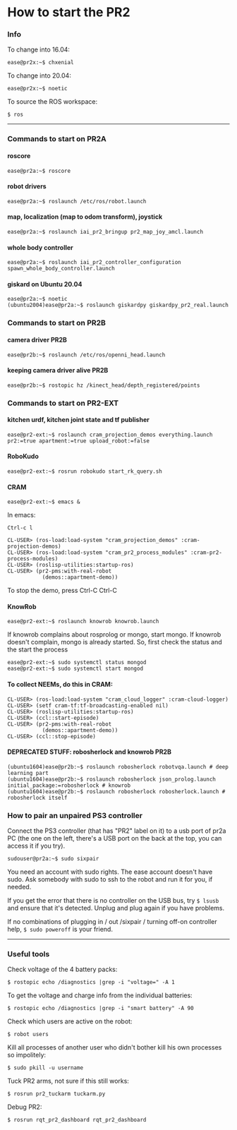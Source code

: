 
How to start the PR2
====================



### Info

To change into 16.04:

    ease@pr2x:~$ chxenial

To change into 20.04:

    ease@pr2x:~$ noetic

To source the ROS workspace:

    $ ros


---------------------------------------------------------------------

### Commands to start on PR2A

#### roscore

    ease@pr2a:~$ roscore

#### robot drivers

    ease@pr2a:~$ roslaunch /etc/ros/robot.launch

#### map, localization (map to odom transform), joystick

    ease@pr2a:~$ roslaunch iai_pr2_bringup pr2_map_joy_amcl.launch

#### whole body controller

    ease@pr2a:~$ roslaunch iai_pr2_controller_configuration spawn_whole_body_controller.launch

#### giskard on Ubuntu 20.04

    ease@pr2a:~$ noetic
    (ubuntu2004)ease@pr2a:~$ roslaunch giskardpy giskardpy_pr2_real.launch 

### Commands to start on PR2B

#### camera driver PR2B

    ease@pr2b:~$ roslaunch /etc/ros/openni_head.launch

#### keeping camera driver alive PR2B

    ease@pr2b:~$ rostopic hz /kinect_head/depth_registered/points

### Commands to start on PR2-EXT

#### kitchen urdf, kitchen joint state and tf publisher

    ease@pr2-ext:~$ roslaunch cram_projection_demos everything.launch pr2:=true apartment:=true upload_robot:=false

#### RoboKudo

    ease@pr2-ext:~$ rosrun robokudo start_rk_query.sh

#### CRAM

    ease@pr2-ext:~$ emacs &

In emacs:

    Ctrl-c l

    CL-USER> (ros-load:load-system "cram_projection_demos" :cram-projection-demos)
    CL-USER> (ros-load:load-system "cram_pr2_process_modules" :cram-pr2-process-modules)
    CL-USER> (roslisp-utilities:startup-ros)
    CL-USER> (pr2-pms:with-real-robot
               (demos::apartment-demo))

To stop the demo, press Ctrl-C Ctrl-C

#### KnowRob

    ease@pr2-ext:~$ roslaunch knowrob knowrob.launch

If knowrob complains about rosprolog or mongo, start mongo.
If knowrob doesn't complain, mongo is already started.
So, first check the status and the start the process

    ease@pr2-ext:~$ sudo systemctl status mongod
    ease@pr2-ext:~$ sudo systemctl start mongod

#### To collect NEEMs, do this in CRAM:

    CL-USER> (ros-load:load-system "cram_cloud_logger" :cram-cloud-logger)
    CL-USER> (setf cram-tf:tf-broadcasting-enabled nil)
    CL-USER> (roslisp-utilities:startup-ros)
    CL-USER> (ccl::start-episode)
    CL-USER> (pr2-pms:with-real-robot
               (demos::apartment-demo))
    CL-USER> (ccl::stop-episode)



#### DEPRECATED STUFF: robosherlock and knowrob PR2B

    (ubuntu1604)ease@pr2b:~$ roslaunch robosherlock robotvqa.launch # deep learning part
    (ubuntu1604)ease@pr2b:~$ roslaunch robosherlock json_prolog.launch initial_package:=robosherlock # knowrob
    (ubuntu1604)ease@pr2b:~$ roslaunch robosherlock robosherlock.launch # robosherlock itself


### How to pair an unpaired PS3 controller

Connect the PS3 controller (that has "PR2" label on it) to a usb port of pr2a PC (the one on the left, there's a USB port on the back at the top, you can access it if you try).

    sudouser@pr2a:~$ sudo sixpair

You need an account with sudo rights. The ease account doesn't have sudo. Ask somebody with sudo to ssh to the robot and run it for you, if needed.

If you get the error that there is no controller on the USB bus, try ``$ lsusb`` and ensure that it's detected. Unplug and plug again if you have problems.

If no combinations of plugging in / out /sixpair / turning off-on controller help, ``$ sudo poweroff`` is your friend.









---------------------------------------------------------------------

### Useful tools

Check voltage of the 4 battery packs:

    $ rostopic echo /diagnostics |grep -i "voltage=" -A 1

To get the voltage and charge info from the individual batteries:

    $ rostopic echo /diagnostics |grep -i "smart battery" -A 90

Check which users are active on the robot:

    $ robot users

Kill all processes of another user who didn't bother kill his own processes so impolitely:

    $ sudo pkill -u username

Tuck PR2 arms, not sure if this still works:

    $ rosrun pr2_tuckarm tuckarm.py

Debug PR2:

    $ rosrun rqt_pr2_dashboard rqt_pr2_dashboard

